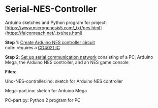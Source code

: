 # Serial-NES-Controller
Arduino sketches and Python program for project: [https://www.microgenesis5.com/_txt/nes.html](https://falconreach.net/_txt/nes.html)

<strong>Step 1</strong>:
<a href="[https://www.microgenesis5.com/_txt/nes.html](https://falconreach.net/_txt/nes.html)#ardnescont" target="_blank">Create Arduino NES controller circuit</a>
<br />
note: requires a <a href="http://www.ti.com/lit/ds/symlink/cd4021b-q1.pdf" target="_blank">CD4021 IC</a>

<strong>Step 2</strong>:
<a href="[https://www.microgenesis5.com/_txt/nes.html](https://falconreach.net/_txt/nes.html)#setup" target="_blank">Set up serial communication network</a> consisting of a PC, Arduino Mega, the Arduino NES controller, and an NES game console

<strong>Files</strong>:

Uno-NES-controller.ino: sketch for Arduino NES controller

Mega-part.ino: sketch for Arduino Mega

PC-part.py: Python 2 program for PC
